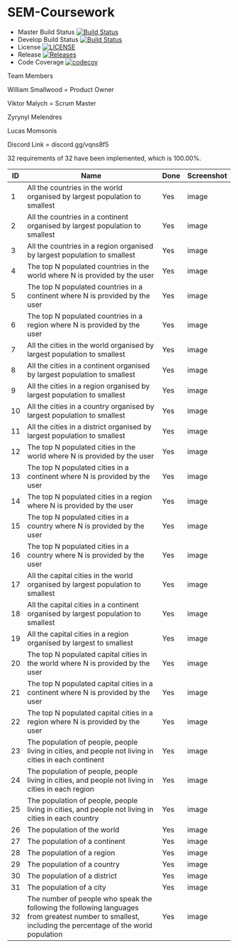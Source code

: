 # SEM-Coursework

- Master Build Status [![Build Status](https://travis-ci.org/Zynpai/SEM-Coursework.svg?branch=master)](https://travis-ci.org/Zynpai/SEM-Coursework)
- Develop Build Status [![Build Status](https://travis-ci.org/Zynpai/SEM-Coursework.svg?branch=develop)](https://travis-ci.org/Zynpai/SEM-Coursework)
- License [![LICENSE](https://img.shields.io/github/license/Zynpai/SEM-coursework.svg?style=flat-square)](https://github.com/Zynpai/SEM-Coursework/tree/master/LICENSE)
- Release [![Releases](https://img.shields.io/github/release/Zynpai/SEM-Coursework/all.svg?style=flat-square)](https://github.com/Zynpai/SEM-Courswork/releases)
- Code Coverage [![codecov](https://codecov.io/gh/VMalych/sem/branch/master/graph/badge.svg)](https://codecov.io/gh/Zynpai/SEM-Coursework)

Team Members

William Smallwood = Product Owner

Viktor Malych = Scrum Master

Zyrynyl Melendres

Lucas Momsonis

Discord Link = discord.gg/vqns8f5


32 requirements of 32 have been implemented, which is 100.00%.

ID | Name | Done | Screenshot
---|------|------|-----------
1 | All the countries in the world organised by largest population to smallest | Yes | image
2 | All the countries in a continent organised by largest population to smallest | Yes | image
3 | All the countries in a region organised by largest population to smallest | Yes | image
4 | The top N populated countries in the world where N is provided by the user | Yes | image
5 | The top N populated countries in a continent where N is provided by the user | Yes | image
6 | The top N populated countries in a region where N is provided by the user | Yes | image
7 | All the cities in the world organised by largest population to smallest | Yes | image
8 | All the cities in a continent organised by largest population to smallest | Yes | image
9 | All the cities in a region organised by largest population to smallest | Yes | image
10 | All the cities in a country organised by largest population to smallest | Yes | image
11 | All the cities in a district organised by largest population to smallest | Yes | image
12 | The top N populated cities in the world where N is provided by the user | Yes | image
13 | The top N populated cities in a continent where N is provided by the user | Yes | image
14 | The top N populated cities in a region where N is provided by the user | Yes | image
15 | The top N populated cities in a country where N is provided by the user | Yes | image
16 | The top N populated cities in a country where N is provided by the user | Yes | image
17 | All the capital cities in the world organised by largest population to smallest | Yes | image
18 | All the capital cities in a continent organised by largest population to smallest | Yes | image
19 | All the capital cities in a region organised by largest to smallest | Yes | image
20 | The top N populated capital cities in the world where N is provided by the user | Yes | image
21 | The top N populated capital cities in a continent where N is provided by the user | Yes | image
22 | The top N populated capital cities in a region where N is provided by the user | Yes | image
23 | The population of people, people living in cities, and people not living in cities in each continent | Yes | image
24 | The population of people, people living in cities, and people not living in cities in each region | Yes | image
25 | The population of people, people living in cities, and people not living in cities in each country | Yes | image
26 | The population of the world | Yes | image
27 | The population of a continent | Yes | image
28 | The population of a region | Yes | image
29 | The population of a country | Yes | image
30 | The population of a district | Yes | image
31 | The population of a city | Yes | image
32 | The number of people who speak the following the following languages from greatest number to smallest, including the percentage of the world population | Yes | image

